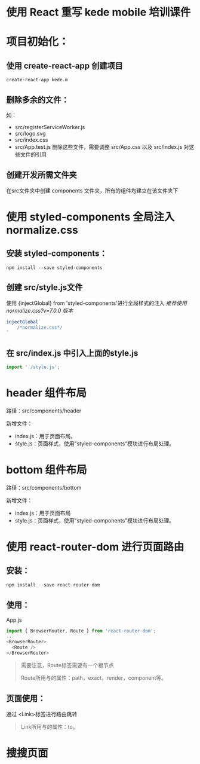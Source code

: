 # 使用 React 重写 kede mobile 培训课件
# 项目初始化：
## 使用 create-react-app 创建项目
```shell
create-react-app kede.m
```

## 删除多余的文件：
如：
- src/registerServiceWorker.js
- src/logo.svg
- src/index.css
- src/App.test.js
  删除这些文件，需要调整 src/App.css 以及 src/index.js 对这些文件的引用

## 创建开发所需文件夹
在src文件夹中创建 components 文件夹，所有的组件均建立在该文件夹下

# 使用 styled-components 全局注入 normalize.css
## 安装 styled-components：
```node
npm install --save styled-components
```
## 创建 src/style.js文件
使用 {injectGlobal} from 'styled-components'进行全局样式的注入
*推荐使用 normalize.css?v=7.0.0 版本*
```javascript
injectGlobal`
    /*normalize.css*/
`
```
## 在 src/index.js 中引入上面的style.js
```javascript
import './style.js';
```

# header 组件布局
路径：src/components/header

新增文件：

- index.js：用于页面布局。
- style.js：页面样式，使用"styled-components"模块进行布局处理。


# bottom 组件布局
路径：src/components/bottom

新增文件：

- index.js：用于页面布局
- style.js：页面样式，使用"styled-components"模块进行布局处理。


# 使用 react-router-dom 进行页面路由
## 安装：
```javascript
npm install --save react-router-dom
```

## 使用：
App.js
```javascript
import { BrowserRouter, Route } from 'react-router-dom';
...
<BrowserRouter>
  <Route /> 
</BrowserRouter>
```
> 需要注意，Route标签需要有一个根节点
> 
> Route所用与的属性：path，exact，render，component等。


## 页面使用：
通过 \<Link\>标签进行路由跳转
> Link所用与的属性：to。

# 搜搜页面
